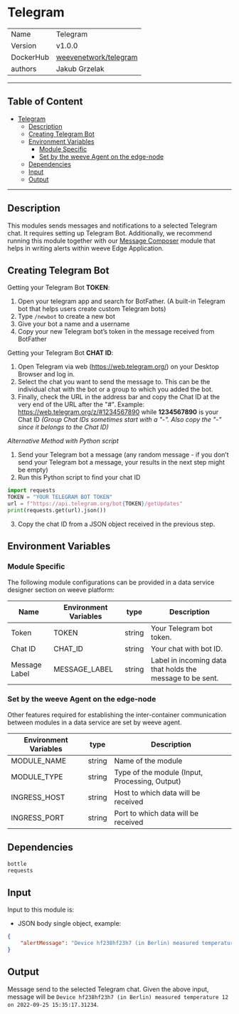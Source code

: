 # Telegram

|                |                                       |
| -------------- | ------------------------------------- |
| Name           | Telegram                           |
| Version        | v1.0.0                                |
| DockerHub  | [weevenetwork/telegram](https://hub.docker.com/r/weevenetwork/telegram) |
| authors        | Jakub Grzelak                    |

***
## Table of Content

- [Telegram](#telegram)
  - [Description](#description)
  - [Creating Telegram Bot](#creating-telegram-bot)
  - [Environment Variables](#environment-variables)
    - [Module Specific](#module-specific)
    - [Set by the weeve Agent on the edge-node](#set-by-the-weeve-agent-on-the-edge-node)
  - [Dependencies](#dependencies)
  - [Input](#input)
  - [Output](#output)
***

## Description

This modules sends messages and notifications to a selected Telegram chat. It requires setting up Telegram Bot. Additionally, we recommend running this module together with our [Message Composer](https://github.com/weeve-modules/message-composer) module that helps in writing alerts within weeve Edge Application.

## Creating Telegram Bot

Getting your Telegram Bot **TOKEN**:
1. Open your telegram app and search for BotFather. (A built-in Telegram bot that helps users create custom Telegram bots)
2. Type `/newbot` to create a new bot
3. Give your bot a name and a username
4. Copy your new Telegram bot’s token in the message received from BotFather

Getting your Telegram Bot **CHAT ID**:
1. Open Telegram via web (https://web.telegram.org/) on your Desktop Browser and log in. 
2. Select the chat you want to send the message to. This can be the individual chat with the bot or a group to which you added the bot. 
3. Finally, check the URL in the address bar and copy the Chat ID at the very end of the URL after the "#". 
    Example: https://web.telegram.org/z/#1234567890 while **1234567890** is your Chat ID _(Group Chat IDs sometimes start with a "-". Also copy the "-" since it belongs to the Chat ID)_
    
 _Alternative Method with Python script_
1. Send your Telegram bot a message (any random message - if you don’t send your Telegram bot a message, your results in the next step might be empty)
2. Run this Python script to find your chat ID

```python
import requests
TOKEN = "YOUR TELEGRAM BOT TOKEN"
url = f"https://api.telegram.org/bot{TOKEN}/getUpdates"
print(requests.get(url).json())
```

3. Copy the chat ID from a JSON object received in the previous step.

## Environment Variables

### Module Specific

The following module configurations can be provided in a data service designer section on weeve platform:

| Name                 | Environment Variables     | type     | Description                                              |
| -------------------- | ------------------------- | -------- | -------------------------------------------------------- |
| Token    | TOKEN         | string   | Your Telegram bot token.            |
| Chat ID    | CHAT_ID         | string  | Your chat with bot ID.            |
| Message Label    | MESSAGE_LABEL         | string  | Label in incoming data that holds the message to be sent.            |


### Set by the weeve Agent on the edge-node

Other features required for establishing the inter-container communication between modules in a data service are set by weeve agent.

| Environment Variables | type   | Description                                    |
| --------------------- | ------ | ---------------------------------------------- |
| MODULE_NAME           | string | Name of the module                             |
| MODULE_TYPE           | string | Type of the module (Input, Processing, Output)  |
| INGRESS_HOST          | string | Host to which data will be received            |
| INGRESS_PORT          | string | Port to which data will be received            |

## Dependencies

```txt
bottle
requests
```

## Input

Input to this module is:

* JSON body single object, example:

```json
{
    "alertMessage": "Device hf238hf23h7 (in Berlin) measured temperature 12 on 2022-09-25 15:35:17.31234"
}
```

## Output

Message send to the selected Telegram chat. Given the above input, message will be `Device hf238hf23h7 (in Berlin) measured temperature 12 on 2022-09-25 15:35:17.31234`.
